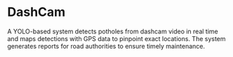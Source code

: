 # DashCam
A YOLO-based system detects potholes from dashcam video in real time and maps detections with GPS data to pinpoint exact locations. The system generates reports for road authorities to ensure timely maintenance.

